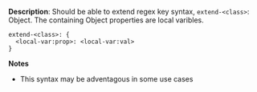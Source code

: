 __Description__: Should be able to extend regex key syntax, `extend-<class>`: Object. The containing Object properties are local varibles.

```
extend-<class>: {
  <local-var:prop>: <local-var:val>
}
```

__Notes__

+ This syntax may be adventagous in some use cases

